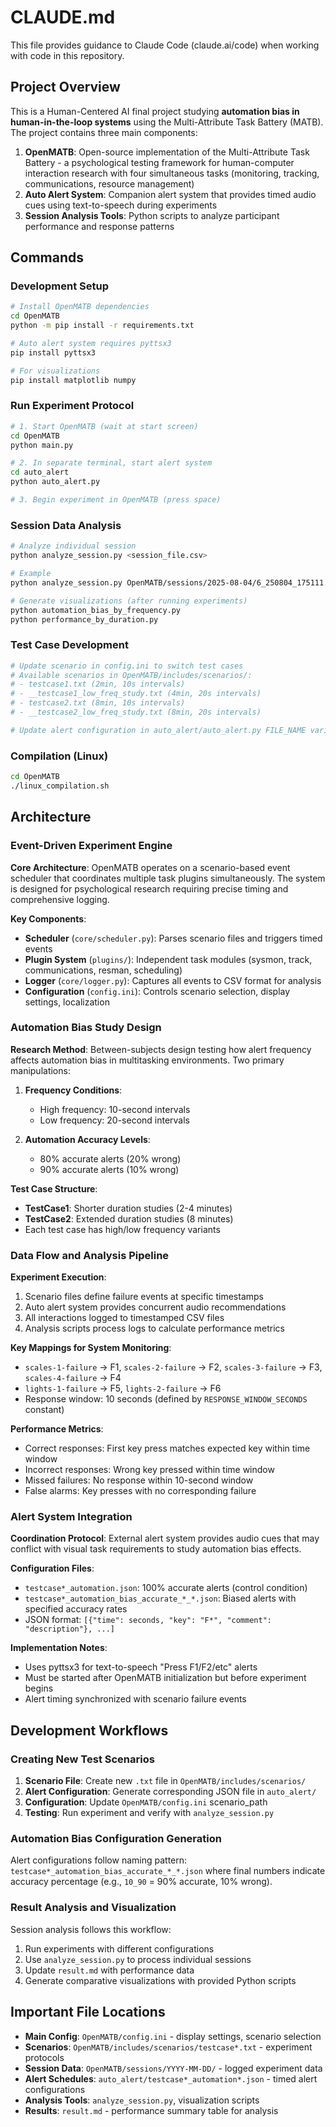 # CLAUDE.md

This file provides guidance to Claude Code (claude.ai/code) when working with code in this repository.

## Project Overview

This is a Human-Centered AI final project studying **automation bias in human-in-the-loop systems** using the Multi-Attribute Task Battery (MATB). The project contains three main components:

1. **OpenMATB**: Open-source implementation of the Multi-Attribute Task Battery - a psychological testing framework for human-computer interaction research with four simultaneous tasks (monitoring, tracking, communications, resource management)
2. **Auto Alert System**: Companion alert system that provides timed audio cues using text-to-speech during experiments  
3. **Session Analysis Tools**: Python scripts to analyze participant performance and response patterns

## Commands

### Development Setup

```bash
# Install OpenMATB dependencies
cd OpenMATB
python -m pip install -r requirements.txt

# Auto alert system requires pyttsx3
pip install pyttsx3

# For visualizations
pip install matplotlib numpy
```

### Run Experiment Protocol

```bash
# 1. Start OpenMATB (wait at start screen)
cd OpenMATB
python main.py

# 2. In separate terminal, start alert system
cd auto_alert
python auto_alert.py

# 3. Begin experiment in OpenMATB (press space)
```

### Session Data Analysis

```bash
# Analyze individual session
python analyze_session.py <session_file.csv>

# Example
python analyze_session.py OpenMATB/sessions/2025-08-04/6_250804_175111.csv

# Generate visualizations (after running experiments)
python automation_bias_by_frequency.py
python performance_by_duration.py
```

### Test Case Development

```bash
# Update scenario in config.ini to switch test cases
# Available scenarios in OpenMATB/includes/scenarios/:
# - testcase1.txt (2min, 10s intervals)  
# - __testcase1_low_freq_study.txt (4min, 20s intervals)
# - testcase2.txt (8min, 10s intervals)
# - __testcase2_low_freq_study.txt (8min, 20s intervals)

# Update alert configuration in auto_alert/auto_alert.py FILE_NAME variable
```

### Compilation (Linux)

```bash
cd OpenMATB
./linux_compilation.sh
```

## Architecture

### Event-Driven Experiment Engine

**Core Architecture**: OpenMATB operates on a scenario-based event scheduler that coordinates multiple task plugins simultaneously. The system is designed for psychological research requiring precise timing and comprehensive logging.

**Key Components**:
- **Scheduler** (`core/scheduler.py`): Parses scenario files and triggers timed events
- **Plugin System** (`plugins/`): Independent task modules (sysmon, track, communications, resman, scheduling)
- **Logger** (`core/logger.py`): Captures all events to CSV format for analysis
- **Configuration** (`config.ini`): Controls scenario selection, display settings, localization

### Automation Bias Study Design

**Research Method**: Between-subjects design testing how alert frequency affects automation bias in multitasking environments. Two primary manipulations:

1. **Frequency Conditions**: 
   - High frequency: 10-second intervals
   - Low frequency: 20-second intervals

2. **Automation Accuracy Levels**:
   - 80% accurate alerts (20% wrong) 
   - 90% accurate alerts (10% wrong)

**Test Case Structure**:
- **TestCase1**: Shorter duration studies (2-4 minutes)
- **TestCase2**: Extended duration studies (8 minutes)
- Each test case has high/low frequency variants

### Data Flow and Analysis Pipeline

**Experiment Execution**:
1. Scenario files define failure events at specific timestamps
2. Auto alert system provides concurrent audio recommendations
3. All interactions logged to timestamped CSV files
4. Analysis scripts process logs to calculate performance metrics

**Key Mappings for System Monitoring**:
- `scales-1-failure` → F1, `scales-2-failure` → F2, `scales-3-failure` → F3, `scales-4-failure` → F4
- `lights-1-failure` → F5, `lights-2-failure` → F6
- Response window: 10 seconds (defined by `RESPONSE_WINDOW_SECONDS` constant)

**Performance Metrics**:
- Correct responses: First key press matches expected key within time window
- Incorrect responses: Wrong key pressed within time window
- Missed failures: No response within 10-second window
- False alarms: Key presses with no corresponding failure

### Alert System Integration

**Coordination Protocol**: External alert system provides audio cues that may conflict with visual task requirements to study automation bias effects.

**Configuration Files**:
- `testcase*_automation.json`: 100% accurate alerts (control condition)
- `testcase*_automation_bias_accurate_*_*.json`: Biased alerts with specified accuracy rates
- JSON format: `[{"time": seconds, "key": "F*", "comment": "description"}, ...]`

**Implementation Notes**:
- Uses pyttsx3 for text-to-speech "Press F1/F2/etc" alerts
- Must be started after OpenMATB initialization but before experiment begins
- Alert timing synchronized with scenario failure events

## Development Workflows

### Creating New Test Scenarios

1. **Scenario File**: Create new `.txt` file in `OpenMATB/includes/scenarios/`
2. **Alert Configuration**: Generate corresponding JSON file in `auto_alert/`
3. **Configuration**: Update `OpenMATB/config.ini` scenario_path
4. **Testing**: Run experiment and verify with `analyze_session.py`

### Automation Bias Configuration Generation

Alert configurations follow naming pattern: `testcase*_automation_bias_accurate_*_*.json` where final numbers indicate accuracy percentage (e.g., `10_90` = 90% accurate, 10% wrong).

### Result Analysis and Visualization

Session analysis follows this workflow:
1. Run experiments with different configurations
2. Use `analyze_session.py` to process individual sessions  
3. Update `result.md` with performance data
4. Generate comparative visualizations with provided Python scripts

## Important File Locations

- **Main Config**: `OpenMATB/config.ini` - display settings, scenario selection
- **Scenarios**: `OpenMATB/includes/scenarios/testcase*.txt` - experiment protocols  
- **Session Data**: `OpenMATB/sessions/YYYY-MM-DD/` - logged experiment data
- **Alert Schedules**: `auto_alert/testcase*_automation*.json` - timed alert configurations
- **Analysis Tools**: `analyze_session.py`, visualization scripts
- **Results**: `result.md` - performance summary table for analysis